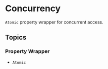 # Concurrency

`Atomic` property wrapper for concurrent access.

## Topics

### Property Wrapper

- ``Atomic``
